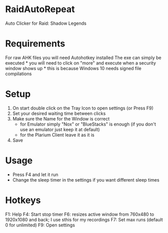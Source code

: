 # RaidAutoRepeat
Auto Clicker for Raid: Shadow Legends

# Requirements
For raw AHK files you will need Autohotkey installed
The exe can simply be executed
\* you will need to click on "more" and execute when a security window shows up
\* this is because Windows 10 needs signed file compilations

# Setup
1. On start double click on the Tray Icon to open settings (or Press F9)
2. Set your desired waiting time between clicks
3. Make sure the Name for the Window is correct
    - for Emulator simply "Nox" or "BlueStacks" is enough (if you don't use an emulator just keep it at default)
    -  for the Plarium Client leave it as it is
4. Save

# Usage
* Press F4 and let it run
* Change the sleep timer in the settings if you want different sleep times

# Hotkeys
F1: Help
F4: Start stop timer
F6: resizes active window from 760x480 to 1920x1080 and back; I use sthis for my recordings
F7: Set max runs (default 0 for unlimited)
F9: Open settings
